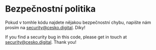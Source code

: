# Bezpečnostní politika

Pokud v tomhle kódu najdete nějakou bezpečnostní chybu, napište nám prosím na security@cesko.digital. Díky!

If you find a security bug in this code, please get in touch at security@cesko.digital. Thank you!
